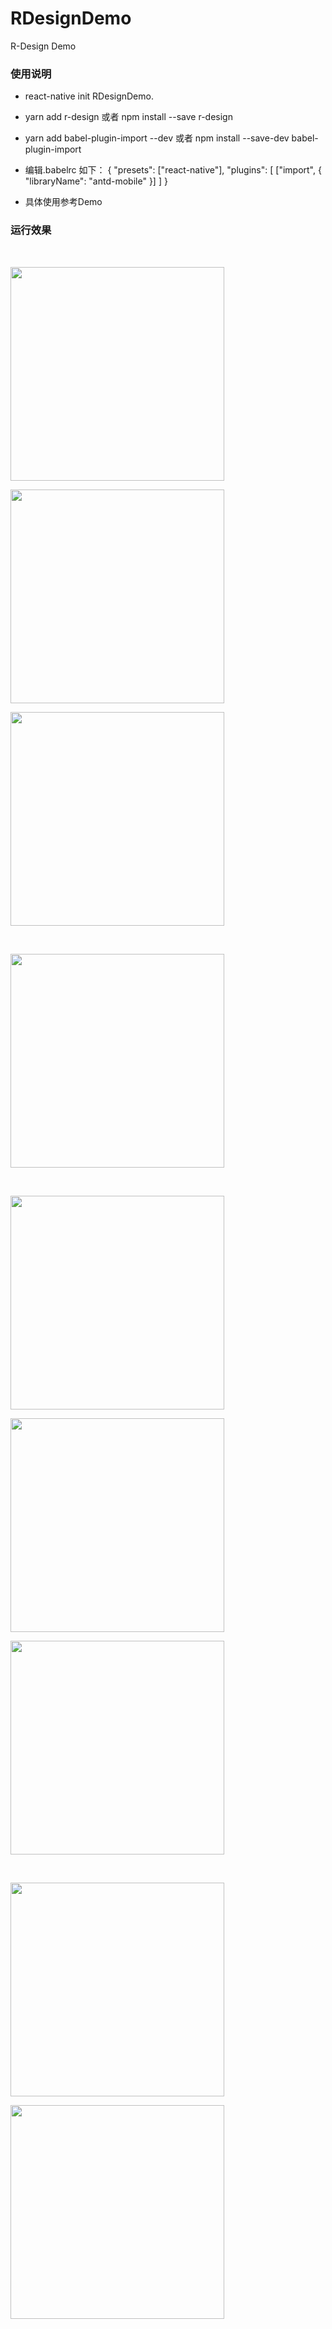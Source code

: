 # RDesignDemo
R-Design Demo

### 使用说明
- react-native init RDesignDemo.
- yarn add r-design 或者 npm install --save r-design
- yarn add babel-plugin-import --dev 或者 npm install --save-dev babel-plugin-import
- 编辑.babelrc 如下：
 {
  "presets": ["react-native"],
  "plugins": [
    ["import", { "libraryName": "antd-mobile" }] 
  ]
 }

- 具体使用参考Demo

### 运行效果

    <p><img width="342" src="https://github.com/GankLun/RDesignDemo/blob/master/screen1.png"></p>
    <p><img width="342" src="https://github.com/GankLun/RDesignDemo/blob/master/screen2.png"></p>
    <p><img width="342" src="https://github.com/GankLun/RDesignDemo/blob/master/screen3.png"></p>
    <p><img width="342" src="https://github.com/GankLun/RDesignDemo/blob/master/screen4.png"></p>
    <p><img width="342" src="https://github.com/GankLun/RDesignDemo/blob/master/screen5.png"></p>
    <p><img width="342" src="https://github.com/GankLun/RDesignDemo/blob/master/screen6.png"></p>
    <p><img width="342" src="https://github.com/GankLun/RDesignDemo/blob/master/screen7.png"></p>
    <p><img width="342" src="https://github.com/GankLun/RDesignDemo/blob/master/screen8.png"></p>
    <p><img width="342" src="https://github.com/GankLun/RDesignDemo/blob/master/screen9.png"></p>

